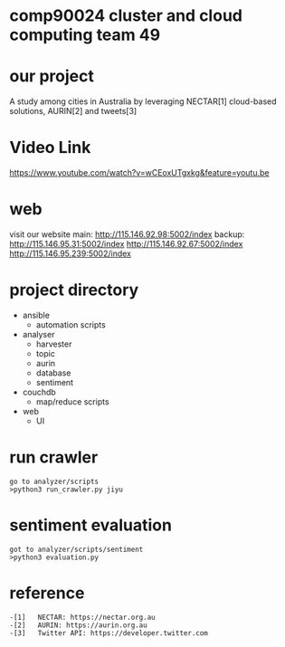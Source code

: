 # comp90024 cluster and cloud computing team 49

# our project

A study among cities in Australia by leveraging NECTAR[1] cloud-based solutions,  AURIN[2] and tweets[3]

# Video Link
https://www.youtube.com/watch?v=wCEoxUTgxkg&feature=youtu.be

# web
visit our website
main:
http://115.146.92.98:5002/index
backup:
http://115.146.95.31:5002/index
http://115.146.92.67:5002/index
http://115.146.95.239:5002/index

# project directory
-   ansible
    -   automation scripts
-   analyser
    -   harvester
    -   topic
    -   aurin
    -   database
    -   sentiment
-   couchdb
    -  map/reduce scripts
-   web
    -   UI
    
# run crawler
    go to analyzer/scripts
    >python3 run_crawler.py jiyu
    
# sentiment evaluation
    got to analyzer/scripts/sentiment
    >python3 evaluation.py
    
#   reference
    -[1]   NECTAR: https://nectar.org.au
    -[2]   AURIN: https://aurin.org.au
    -[3]   Twitter API: https://developer.twitter.com








